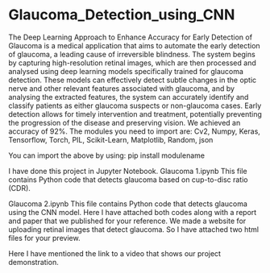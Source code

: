 # Glaucoma_Detection_using_CNN
The Deep Learning Approach to Enhance Accuracy for Early Detection of Glaucoma is a medical application that aims to automate the early detection of glaucoma, a leading cause of irreversible blindness. The system begins by capturing high-resolution retinal images, which are then processed and analysed using deep learning models specifically trained for glaucoma detection. These models can effectively detect subtle changes in the optic nerve and other relevant features associated with glaucoma, and by analysing the extracted features, the system can accurately identify and classify patients as either glaucoma suspects or non-glaucoma cases. Early detection allows for timely intervention and treatment, potentially preventing the progression of the disease and preserving vision. We achieved an accuracy of 92%.
The modules you need to import are:
Cv2, Numpy, Keras, Tensorflow, Torch, PIL, Scikit-Learn, Matplotlib, Random, json

You can import the above by using:
pip install modulename

I have done this project in Jupyter Notebook. 
Glaucoma 1.ipynb This file contains Python code that detects glaucoma based on cup-to-disc ratio (CDR).

Glaucoma 2.ipynb This file contains Python code that detects glaucoma using the CNN model.
Here I have attached both codes along with a report and paper that we published for your reference.
We made a website for uploading retinal images that detect glaucoma. So I have attached two html files for your preview.

Here I have mentioned the link to a video that shows our project demonstration.
